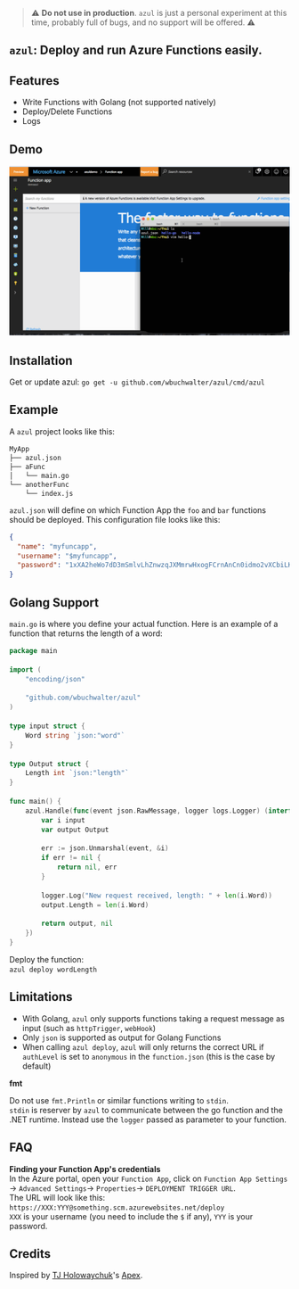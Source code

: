 > :warning: **Do not use in production**. `azul` is just a personal experiment at this time, probably full of bugs, and no support will be offered. :warning:

## `azul`: Deploy and run Azure Functions easily.

## Features
* Write Functions with Golang (not supported natively)
* Deploy/Delete Functions
* Logs

## Demo

![demo](demo.gif)

## Installation
Get or update azul:
`go get -u github.com/wbuchwalter/azul/cmd/azul`

## Example

A `azul` project looks like this:

```
MyApp
├── azul.json
├── aFunc
│   └── main.go
└── anotherFunc
    └── index.js
```

`azul.json` will define on which Function App the `foo` and `bar` functions should be deployed.
This configuration file looks like this:

```json
{
  "name": "myfuncapp",
  "username": "$myfuncapp",
  "password": "1xXA2heWo7dD3mSmlvLhZnwzqJXMmrwHxogFCrnAnCn0idmo2vXCbiLKqqtY"
}
```


## Golang Support

`main.go` is where you define your actual function.
Here is an example of a function that returns the length of a word:
```go
package main

import (
	"encoding/json"

	"github.com/wbuchwalter/azul"
)

type input struct {
	Word string `json:"word"`
}

type Output struct {
	Length int `json:"length"`
}

func main() {
	azul.Handle(func(event json.RawMessage, logger logs.Logger) (interface{}, error) {
		var i input
		var output Output

		err := json.Unmarshal(event, &i)
		if err != nil {
			return nil, err
		}
		
		logger.Log("New request received, length: " + len(i.Word))
		output.Length = len(i.Word)

		return output, nil
	})
}

```

Deploy the function:  
`azul deploy wordLength`

## Limitations

* With Golang, `azul` only supports functions taking a request message as input (such as `httpTrigger`, `webHook`)
* Only `json` is supported as output for Golang Functions
* When calling `azul deploy`, `azul` will only returns the correct URL if `authLevel` is set to `anonymous` in the `function.json` (this is the case by default)


**fmt**

Do not use `fmt.Println` or similar functions writing to `stdin`.   
`stdin` is reserver by `azul` to communicate between the go function and the .NET runtime.
Instead use the `logger` passed as parameter to your function.


## FAQ

**Finding your Function App's credentials**  
In the Azure portal, open your `Function App`, click on `Function App Settings` -> `Advanced Settings`-> `Properties`-> `DEPLOYMENT TRIGGER URL`.  
The URL will look like this: `https://XXX:YYY@something.scm.azurewebsites.net/deploy`  
`XXX` is your username (you need to include the `$` if any), `YYY` is your password.

## Credits
Inspired by [TJ Holowaychuk](https://twitter.com/tjholowaychuk)'s [Apex](https://github.com/apex/apex).
